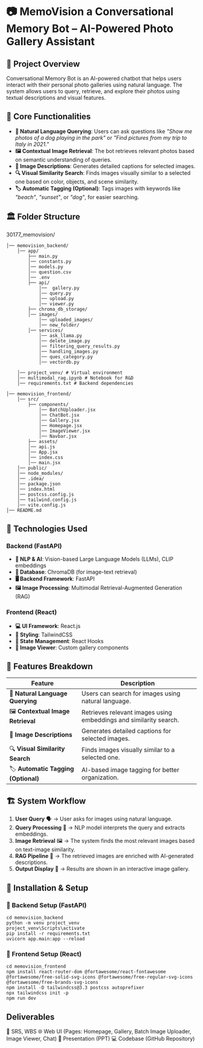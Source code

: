 # 📷 MemoVision a Conversational Memory Bot – AI-Powered Photo Gallery Assistant

## 📝 Project Overview

Conversational Memory Bot is an AI-powered chatbot that helps users interact with their personal photo galleries using natural language. The system allows users to query, retrieve, and explore their photos using textual descriptions and visual features.

## 🎯 Core Functionalities

- **📖 Natural Language Querying**: Users can ask questions like *"Show me photos of a dog playing in the park"* or *"Find pictures from my trip to Italy in 2021."*
- **🖼️ Contextual Image Retrieval**: The bot retrieves relevant photos based on semantic understanding of queries.
- **📝 Image Descriptions**: Generates detailed captions for selected images.
- **🔍 Visual Similarity Search**: Finds images visually similar to a selected one based on color, objects, and scene similarity.
- **🏷️ Automatic Tagging (Optional)**: Tags images with keywords like *"beach"*, *"sunset"*, or *"dog"*, for easier searching.

## 🏛️ Folder Structure

30177_memovision/

    │── memovision_backend/ 
        │── app/  
            ├── main.py 
            │── constants.py
            │── models.py
            │── question.csv
            │── .env 
            ├── api/ 
                │──  gallery.py
                │── query.py
                │── upload.py
                │── viewer.py
            ├── chroma_db_storage/ 
            │── images/
                │── uploaded_images/
                │── new_folder/
            │── services/
                │── ask_llama.py
                │── delete_image.py
                │── filtering_query_results.py
                │── handling_images.py
                │── ques_category.py
                │── vectordb.py

        │── project_venv/ # Virtual environment 
        │── multimodal_rag.ipynb # Notebook for R&D 
        │── requirements.txt # Backend dependencies  

    │── memovision_frontend/
        │── src/ 
            ├── components/
                │── BatchUploader.jsx
                │── ChatBot.jsx
                │── Gallery.jsx 
                │── Homepage.jsx 
                │── ImageViewer.jsx 
                │── Navbar.jsx
            ├── assets/ 
            │── api.js
            │── App.jsx
            │── index.css
            │── main.jsx
        │── public/ 
        │── node_modules/ 
        │── .idea/  
        │── package.json 
        │── index.html
        │── postcss.config.js
        │── tailwind.config.js 
        │── vite.config.js 
    │── README.md 



## 🔧 Technologies Used

### Backend (FastAPI)
- **🧠 NLP & AI**: Vision-based Large Language Models (LLMs), CLIP embeddings
- **📂 Database**: ChromaDB (for image-text retrieval)
- **🖥️ Backend Framework**: FastAPI
- **🖼️ Image Processing**: Multimodal Retrieval-Augmented Generation (RAG)

### Frontend (React)
- **💻 UI Framework**: React.js
- **🎨 Styling**: TailwindCSS
- **📜 State Management**: React Hooks
- **📸 Image Viewer**: Custom gallery components

## 🚀 Features Breakdown

| Feature                 | Description |
|-------------------------|------------|
| 📖 **Natural Language Querying** | Users can search for images using natural language. |
| 🖼️ **Contextual Image Retrieval** | Retrieves relevant images using embeddings and similarity search. |
| 📝 **Image Descriptions** | Generates detailed captions for selected images. |
| 🔍 **Visual Similarity Search** | Finds images visually similar to a selected one. |
| 🏷️ **Automatic Tagging (Optional)** | AI-based image tagging for better organization. |

## 🏗️ System Workflow

1. **User Query** 🗣️ → User asks for images using natural language.
2. **Query Processing** 🧠 → NLP model interprets the query and extracts embeddings.
3. **Image Retrieval** 🖼️ → The system finds the most relevant images based on text-image similarity.
4. **RAG Pipeline** 🔄 → The retrieved images are enriched with AI-generated descriptions.
5. **Output Display** 🎨 → Results are shown in an interactive image gallery.

## 📜 Installation & Setup

### 🔹 Backend Setup (FastAPI)
```
cd memovision_backend
python -m venv project_venv
project_venv\Scripts\activate
pip install -r requirements.txt
uvicorn app.main:app --reload
```

### 🔹 Frontend Setup (React)
```
cd memovision_frontend
npm install react-router-dom @fortawesome/react-fontawesome @fortawesome/free-solid-svg-icons @fortawesome/free-regular-svg-icons @fortawesome/free-brands-svg-icons
npm install -D tailwindcss@3.3 postcss autoprefixer
npx tailwindcss init -p
npm run dev

```

## Deliverables

📜 SRS, WBS
🌐 Web UI (Pages: Homepage, Gallery, Batch Image Uploader, Image Viewer, Chat)
🎤 Presentation (PPT)
💻 Codebase (GitHub Repository)
